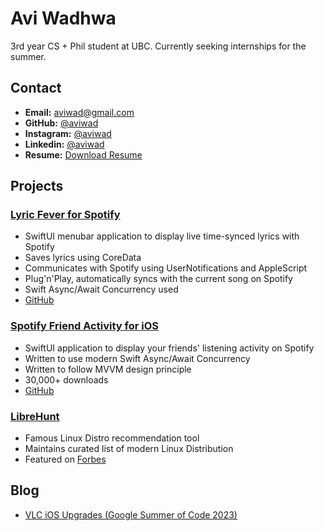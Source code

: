 # Avi Wadhwa
3rd year CS + Phil student at UBC. Currently seeking internships for the summer.

## Contact
- **Email:** [aviwad@gmail.com](mailto:aviwad@gmail.com)
- **GitHub:** [@aviwad](https://github.com/aviwad)
- **Instagram:** [@aviwad](https://instagram.com/aviwad)
- **Linkedin:** [@aviwad](https://linkedin.com/in/aviwad)
- **Resume:** [Download Resume](https://aviwadhwa.com/resume.pdf)

## Projects

### [Lyric Fever for Spotify](https://lyricfever.com)
- SwiftUI menubar application to display live time-synced lyrics with Spotify
- Saves lyrics using CoreData
- Communicates with Spotify using UserNotifications and AppleScript
- Plug'n'Play, automatically syncs with the current song on Spotify
- Swift Async/Await Concurrency used
- [GitHub](https://github.com/aviwad/SpotifyLyricsInMenubar/)

### [Spotify Friend Activity for iOS](https://spotifyfriend.com/)
- SwiftUI application to display your friends' listening activity on Spotify
- Written to use modern Swift Async/Await Concurrency
- Written to follow MVVM design principle
- 30,000+ downloads
- [GitHub](https://github.com/aviwad/Friend-Activity-for-Spotify)

### [LibreHunt](https://librehunt.org/)
- Famous Linux Distro recommendation tool
- Maintains curated list of modern Linux Distribution
- Featured on [Forbes](https://www.forbes.com/sites/jasonevangelho/2018/11/27/choosing-linux-2-awesome-tools-to-find-your-perfect-linux-os/)


## Blog

- [VLC iOS Upgrades (Google Summer of Code 2023)](https://aviwadhwa.com/VLC%20iOS%20Upgrades)